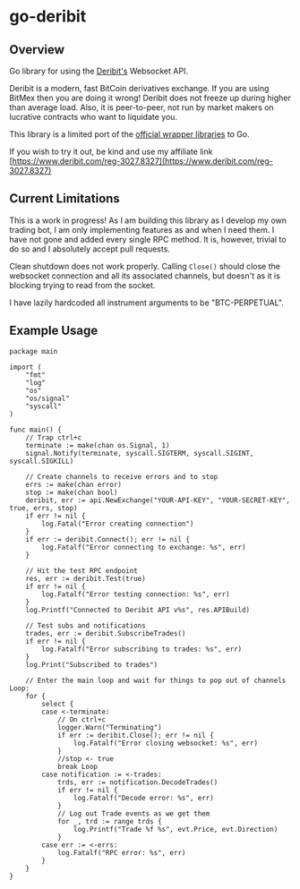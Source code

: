 # go-deribit

## Overview

Go library for using the [Deribit's](https://www.deribit.com/reg-3027.8327) Websocket API. 

Deribit is a modern, fast BitCoin derivatives exchange. If you are using BitMex then you are doing it wrong! Deribit does not freeze up during higher than average load. Also, it is peer-to-peer, not run by market makers on lucrative contracts who want to liquidate you.

This library is a limited port of the [official wrapper libraries](https://github.com/deribit) to Go.

If you wish to try it out, be kind and use my affiliate link [https://www.deribit.com/reg-3027.8327](https://www.deribit.com/reg-3027.8327)

## Current Limitations

This is a work in progress! As I am building this library as I develop my own trading bot, I am only implementing features as and when I need them. I have not gone and added every single RPC method. It is, however, trivial to do so and I absolutely accept pull requests.

Clean shutdown does not work properly. Calling `Close()` should close the websocket connection and all its associated channels, but doesn't as it is blocking trying to read from the socket.

I have lazily hardcoded all instrument arguments to be "BTC-PERPETUAL".

## Example Usage

```
package main

import (
	"fmt"
	"log"
	"os"
	"os/signal"
	"syscall"
)

func main() {
	// Trap ctrl+c
	terminate := make(chan os.Signal, 1)
	signal.Notify(terminate, syscall.SIGTERM, syscall.SIGINT, syscall.SIGKILL)

	// Create channels to receive errors and to stop
	errs := make(chan error)
	stop := make(chan bool)
	deribit, err := api.NewExchange("YOUR-API-KEY", "YOUR-SECRET-KEY", true, errs, stop)
	if err != nil {
		log.Fatal("Error creating connection")
	}
	if err := deribit.Connect(); err != nil {
		log.Fatalf("Error connecting to exchange: %s", err)
	}

	// Hit the test RPC endpoint
	res, err := deribit.Test(true)
	if err != nil {
		log.Fatalf("Error testing connection: %s", err)
	}
	log.Printf("Connected to Deribit API v%s", res.APIBuild)

	// Test subs and notifications
	trades, err := deribit.SubscribeTrades()
	if err != nil {
		log.Fatalf("Error subscribing to trades: %s", err)
	}
	log.Print("Subscribed to trades")

	// Enter the main loop and wait for things to pop out of channels
Loop:
	for {
		select {
		case <-terminate:
			// On ctrl+c
			logger.Warn("Terminating")
			if err := deribit.Close(); err != nil {
				log.Fatalf("Error closing websocket: %s", err)
			}
			//stop <- true
			break Loop
		case notification := <-trades:
            trds, err := notification.DecodeTrades()
            if err != nil {
			    log.Fatalf("Decode error: %s", err)
            }
			// Log out Trade events as we get them
			for _, trd := range trds {
				log.Printf("Trade %f %s", evt.Price, evt.Direction)
			}
		case err := <-errs:
			log.Fatalf("RPC error: %s", err)
		}
	}
}
```
